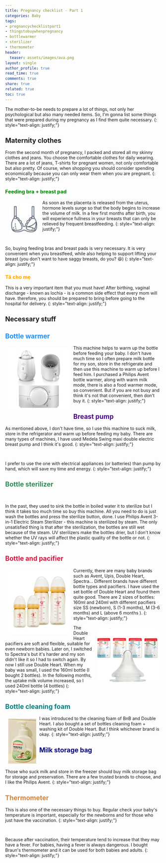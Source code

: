 ```yaml
---
title: Pregnancy checklist - Part 1
categories: Baby
tags:
- pregnancychecklistpart1
- thingstobuywhenpregnancy
- bottlewarmer
- sterilizer
- thermometer
header:
  teaser: assets/images/ava.png
layout: single
author_profile: true
read_time: true
comments: true
share: true
related: true
toc: true
---
```


The mother-to-be needs to prepare a lot of things, not only her psychological but also many needed items. So, I'm gonna list some things that were prepared during my pregnancy as I find them quite necessary.
{: style="text-align: justify;"}

## Maternity clothes
From the second month of pregnancy, I packed and stored all my skinny clothes and jeans. You choose the comfortable clothes for daily wearing. There are a lot of jeans, T-shirts for pregnant women, not only comfortable but also pretty. Of course, when shopping you should consider spending economically because you can only wear them when you are pregnant.
{: style="text-align: justify;"}

### <span style="color:green"> Feeding bra + breast pad </span>

<img align="left" style="width: 100px; padding: 10px" src="/assets/images/feedingbra.png"> As soon as the placenta is released from the uterus, hormone levels surge so that the body begins to increase the volume of milk. In a few first months after birth, you will experience fullness in your breasts that can only be relieved by frequent breastfeeding.
{: style="text-align: justify;"}

<figure style="width: 200px" class="align-center">
  <img src="{{ site.url }}{{ site.baseurl }}/assets/images/aa.png" alt="">
  <figcaption></figcaption>
</figure>

So, buying feeding bras and breast pads is very necessary. It is very convenient when you breastfeed, while also helping to support lifting your breast (you don't  want to have saggy breasts, do you?  :laughing:)
{: style="text-align: justify;"}

### <span style="color:orange"> Tã cho mẹ </span>

This is a very important item that you must have! After birthing, vaginal discharge - known as lochia - is a common side effect that every mom will have. therefore, you should be prepared to bring before going to the hospital for delivery.
{: style="text-align: justify;"}

## Necessary stuff

## <span style="color:dodgerblue"> Bottle warmer </span>

<img align="left" style="width: 200px; padding: 10px"  src="/assets/images/avent.png">This machine helps to warm up the bottle before feeding your baby. I don't have much time so I often prepare milk bottle for my son, store in the refrigerate and then use this machine to warm up before I feed him. I purchased a Philips Avent bottle warmer, along with warm milk mode, there is also a food warmer mode, so convenient. But if you are not busy and think it's not that convenient, then don't buy it.
{: style="text-align: justify;"}

## <span style="color:indigo"> Breast pump </span>

As mentioned above, I don't have time, so I use this machine to suck milk, store in the refrigerator and warm up before feeding my baby. There are many types of machines, I have used Medela Swing maxi double electric breast pump and I think it's good.
{: style="text-align: justify;"}

<figure style="width: 300px" class="align-center">
  <img src="{{ site.url }}{{ site.baseurl }}/assets/images/medela.png" alt="">
  <figcaption></figcaption>
</figure>

I prefer to use the one with electrical appliances (or batteries) than pump by hand, which will save my time and energy.
{: style="text-align: justify;"}

## <span style="color:seagreen">  Bottle sterilizer </span>

<figure style="width: 300px" class="align-center">
  <img src="{{ site.url }}{{ site.baseurl }}/assets/images/avent1.png" alt="">
  <figcaption></figcaption>
</figure>

In the past, they used to sink the bottle in boiled water it to sterilize but I think it takes too much time so buy this machine. All you need to do is just wash the bottles and press the sterilize button, done. I use Philips Avent 3-in-1 Electric Steam Sterilizer - this machine is sterilized by steam. The only unsatisfied thing is that after the sterilization, the bottles are still wet because of the steam. UV sterilizers make the bottles drier, but I don't know whether the UV rays will affect the plastic quality of the bottle or not.
{: style="text-align: justify;"}

## <span style="color:crimson"> Bottle and pacifier </span>

<img align="left" style="width: 200px; padding: 10px"  src="/assets/images/bottle.png"> Currently, there are many baby brands such as Avent, Upis, Double Heart, Spectra... Different brands have different bottle types and pacifiers. I have used the set bottle of Double Heart and found them quite good. There are 2 sizes of bottles: 160ml and 240ml with different pacifiers size SS (newborn), S (1-3 months), M (3-6 months) and L (above 6 months ).
{: style="text-align: justify;"}

<img align="right" style="width: 200px; padding: 10px"  src="/assets/images/numvu.png"> The Double Heart pacifiers are soft and flexible, suitable for even newborn babies. Later on, I switched to Spectra's but it's harder and my son didn't like it so I had to switch again. By now I still use Double Heart. When my baby was small, I used the 160ml bottle (I bought 2 bottles). In the following months, the uptake milk volume increased, so I used 240ml bottle (4 bottles)
{: style="text-align: justify;"}

## <span style="color:teal"> Bottle cleaning foam </span>

<img align="left" style="width: 90px; padding: 10px"  src="/assets/images/a1.png"> I was introduced to the cleaning foam of BnB and Double Heart. I also bought a set of bottles cleaning foam + washing kit of Double Heart. But I think whichever brand is okay.
{: style="text-align: justify;"}

## <span style="color:navy"> Milk storage bag </span>
<figure style="width: 200px" class="align-center">
  <img src="{{ site.url }}{{ site.baseurl }}/assets/images/milkbag.png" alt="">
  <figcaption></figcaption>
</figure>

Those who suck milk and store in the freezer should buy milk storage bag for storage and preservation. There are a few trusted brands to choose, and I like the Philips Avent.
{: style="text-align: justify;"}

## <span style="color:peru"> Thermometer </span>

This is also one of the necessary things to buy. Regular check your baby's temperature is important, especially for the newborns and for those who just have the vaccination. 
{: style="text-align: justify;"}

<figure style="width: 300px" class="align-center">
  <img src="{{ site.url }}{{ site.baseurl }}/assets/images/a8.png" alt="">
  <figcaption></figcaption>
</figure>

Because after vaccination, their temperature tend to increase that they may have a fever. For babies, having a fever is always dangerous. I bought Braun's thermometer and it can be used for both babies and adults.
{: style="text-align: justify;"}